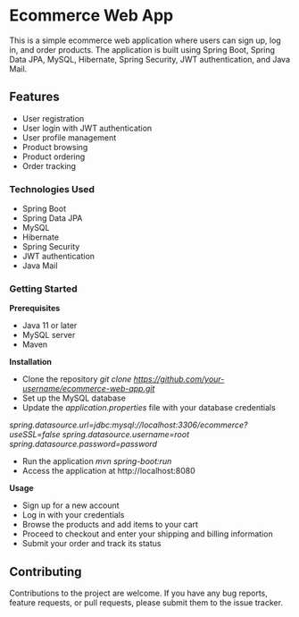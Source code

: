 # Ecommerce Web App
This is a simple ecommerce web application where users can sign up, log in, and order products. The application is built using Spring Boot, Spring Data JPA, MySQL, Hibernate, Spring Security, JWT authentication, and Java Mail.

## Features
- User registration
- User login with JWT authentication
- User profile management
- Product browsing
- Product ordering
- Order tracking

### Technologies Used
- Spring Boot
- Spring Data JPA
- MySQL
- Hibernate
- Spring Security
- JWT authentication
- Java Mail

### Getting Started
**Prerequisites**
- Java 11 or later
- MySQL server
- Maven

**Installation**
- Clone the repository
_git clone https://github.com/your-username/ecommerce-web-app.git_
- Set up the MySQL database
- Update the _application.properties_ file with your database credentials

_spring.datasource.url=jdbc:mysql://localhost:3306/ecommerce?useSSL=false
spring.datasource.username=root
spring.datasource.password=password_
- Run the application
_mvn spring-boot:run_
- Access the application at http://localhost:8080

**Usage**
- Sign up for a new account
- Log in with your credentials
- Browse the products and add items to your cart
- Proceed to checkout and enter your shipping and billing information
- Submit your order and track its status

## Contributing
Contributions to the project are welcome. If you have any bug reports, feature requests, or pull requests, please submit them to the issue tracker.

